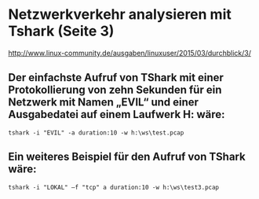 # Netzwerkverkehr analysieren mit Tshark (Seite 3)
http://www.linux-community.de/ausgaben/linuxuser/2015/03/durchblick/3/

## Der einfachste Aufruf von TShark mit einer Protokollierung von zehn Sekunden für ein Netzwerk mit Namen „EVIL“ und einer Ausgabedatei auf einem Laufwerk H: wäre:
```CMD
tshark -i "EVIL" -a duration:10 -w h:\ws\test.pcap
```

## Ein weiteres Beispiel für den Aufruf von TShark wäre:
```CMD
tshark -i "LOKAL" –f "tcp" a duration:10 -w h:\ws\test3.pcap
```
